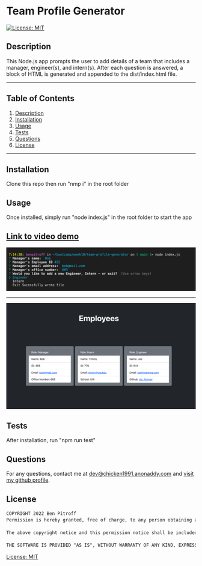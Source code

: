 # Team Profile Generator

   [![License: MIT](https://img.shields.io/badge/License-MIT-yellow.svg)](https://opensource.org/licenses/MIT)

  ## Description
  This Node.js app prompts the user to add details of a team that includes a manager, engineer(s), and intern(s). After each question is answered, a block of HTML is generated and appended to the dist/index.html file.

  * * * * * *


  ## Table of Contents
  1. [Description](#Description)
  2. [Installation](#Installation)
  3. [Usage](#Usage)
  5. [Tests](#Tests)
  6. [Questions](#questions)
  7. [License](#License)

  * * * * * *

  <a name="Installation"></a>
  ## Installation
  Clone this repo then run "nmp i" in the root folder

  <a name="Usage"></a>
  ## Usage
  Once installed, simply run "node index.js" in the root folder to start the app

  ## [Link to video demo](https://drive.google.com/file/d/1igTeZlXTQQHtQo3k4e8jN_BfxQODx0fx/view)

  ![demo1](./assets/images/demo1.png)

  * * * * * 

  ![demo2](./assets/images/demo2.png)

  <a name="Tests"></a>
  ## Tests
  After installation, run "npm  run test"

  <a name="questions"></a>
  ## Questions
  For any questions, contact me at dev@chicken1991.anonaddy.com and [visit my github profile](https://github.com/chicken1991).

  <a name="License"></a>
  ## License


```md
COPYRIGHT 2022 Ben Pitroff
Permission is hereby granted, free of charge, to any person obtaining a copy of this software and associated documentation files (the "Software"), to deal in the Software without restriction, including without limitation the rights to use, copy, modify, merge, publish, distribute, sublicense, and/or sell copies of the Software, and to permit persons to whom the Software is furnished to do so, subject to the following conditions:

The above copyright notice and this permission notice shall be included in all copies or substantial portions of the Software.

THE SOFTWARE IS PROVIDED "AS IS", WITHOUT WARRANTY OF ANY KIND, EXPRESS OR IMPLIED, INCLUDING BUT NOT LIMITED TO THE WARRANTIES OF MERCHANTABILITY, FITNESS FOR A PARTICULAR PURPOSE AND NONINFRINGEMENT. IN NO EVENT SHALL THE AUTHORS OR COPYRIGHT HOLDERS BE LIABLE FOR ANY CLAIM, DAMAGES OR OTHER LIABILITY, WHETHER IN AN ACTION OF CONTRACT, TORT OR OTHERWISE, ARISING FROM, OUT OF OR IN CONNECTION WITH THE SOFTWARE OR THE USE OR OTHER DEALINGS IN THE SOFTWARE.
```        


[License: MIT](https://opensource.org/licenses/MIT)
